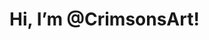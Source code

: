 # Hi, I’m @CrimsonsArt!
<!--
I am currently halfway through taking a Bachelor's degree in Digital Culture, so I'm looking forward to having the free time to show my work!

<br>

## Proficient in:
- PHP
- HTML
- CSS

<br>

## Currently learning:
- JavaScript
- MySQLi
- AJAX
- Python

<br>

## Languages to learn:
- C++
- Java
- Rust
- C#
-->

<!---
CrimsonsArt/CrimsonsArt is a ✨ special ✨ repository because its `README.md` (this file) appears on your GitHub profile.
You can click the Preview link to take a look at your changes.
--->
